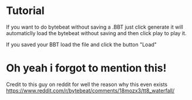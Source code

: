 # Tutorial

If you want to do bytebeat without saving a .BBT just click generate it will automaticlly load the bytebeat without saving and then click play to play it.

If you saved your BBT load the file and click the button "Load"



# Oh yeah i forgot to mention this!
Credit to this guy on reddit for well the reason why this even exists
https://www.reddit.com/r/bytebeat/comments/18mozx3/tt8_waterfall/
